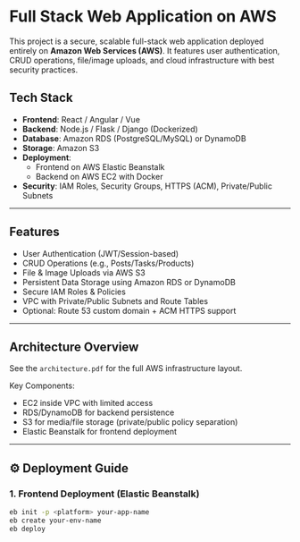 # Full Stack Web Application on AWS

This project is a secure, scalable full-stack web application deployed entirely on **Amazon Web Services (AWS)**. It features user authentication, CRUD operations, file/image uploads, and cloud infrastructure with best security practices.

##  Tech Stack

- **Frontend**: React / Angular / Vue
- **Backend**: Node.js / Flask / Django (Dockerized)
- **Database**: Amazon RDS (PostgreSQL/MySQL) or DynamoDB
- **Storage**: Amazon S3
- **Deployment**:
  - Frontend on AWS Elastic Beanstalk
  - Backend on AWS EC2 with Docker
- **Security**: IAM Roles, Security Groups, HTTPS (ACM), Private/Public Subnets

---

##  Features

-  User Authentication (JWT/Session-based)
-  CRUD Operations (e.g., Posts/Tasks/Products)
-  File & Image Uploads via AWS S3
-  Persistent Data Storage using Amazon RDS or DynamoDB
-  Secure IAM Roles & Policies
-  VPC with Private/Public Subnets and Route Tables
-  Optional: Route 53 custom domain + ACM HTTPS support

---

##  Architecture Overview

See the `architecture.pdf` for the full AWS infrastructure layout.

Key Components:
- EC2 inside VPC with limited access
- RDS/DynamoDB for backend persistence
- S3 for media/file storage (private/public policy separation)
- Elastic Beanstalk for frontend deployment

---

## ⚙️ Deployment Guide

### 1. **Frontend Deployment (Elastic Beanstalk)**

```bash
eb init -p <platform> your-app-name
eb create your-env-name
eb deploy
